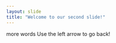 ```yaml
---
layout: slide
title: "Welcome to our second slide!"
---
```

more words
Use the left arrow to go back!
